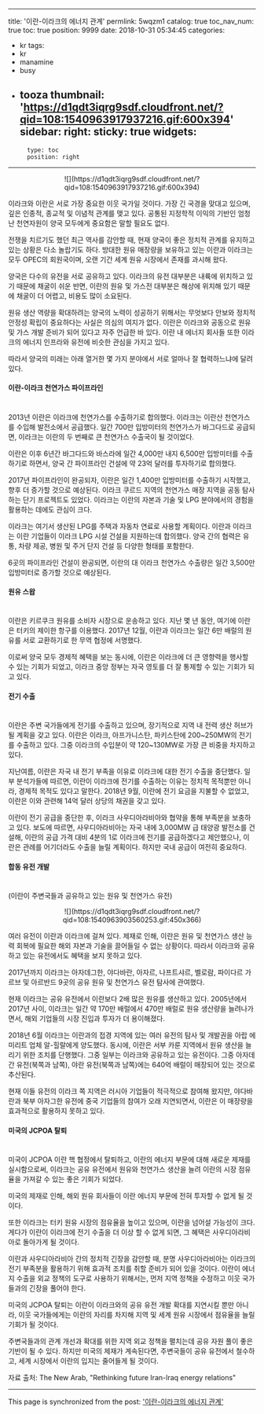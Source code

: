 
---
title: '이란-이라크의 에너지 관계'
permlink: 5wqzm1
catalog: true
toc_nav_num: true
toc: true
position: 9999
date: 2018-10-31 05:34:45
categories:
- kr
tags:
- kr
- manamine
- busy
- tooza
thumbnail: 'https://d1qdt3iqrg9sdf.cloudfront.net/?qid=108:1540963917937216.gif:600x394'
sidebar:
    right:
        sticky: true
widgets:
    -
        type: toc
        position: right
---


<center>
![](https://d1qdt3iqrg9sdf.cloudfront.net/?qid=108:1540963917937216.gif:600x394)
</center>
  
이라크와 이란은 서로 가장 중요한 이웃 국가일 것이다. 가장 긴 국경을 맞대고 있으며, 깊은 인종적, 종교적 및 이념적 관계를 맺고 있다. 공통된 지정학적 이익의 기반인 엄청난 천연자원이 양국 모두에게 중요함은 말할 필요도 없다.
  
전쟁을 치르기도 했던 최근 역사를 감안할 때, 현재 양국이 좋은 정치적 관계를 유지하고 있는 상황은 다소 놀랍기도 하다. 방대한 원유 매장량을 보유하고 있는 이란과 이라크는 모두 OPEC의 회원국이며, 오랜 기간 세계 원유 시장에서 존재를 과시해 왔다.
  
양국은 다수의 유전을 서로 공유하고 있다. 이라크의 유전 대부분은 내륙에 위치하고 있기 때문에 채굴이 쉬운 반면, 이란의 원유 및 가스전 대부분은 해상에 위치해 있기 때문에 채굴이 더 어렵고, 비용도 많이 소요된다.
  
원유 생산 역량을 확대하려는 양국의 노력이 성공하기 위해서는 무엇보다 안보와 정치적 안정성 확립이 중요하다는 사실은 의심의 여지가 없다. 이란은 이라크와 공동으로 원유 및 가스 개발 준비가 되어 있다고 자주 언급한 바 있다. 이란 내 에너지 회사들 또한 이라크의 에너지 인프라와 유전에 비슷한 관심을 가지고 있다.
  
따라서 양국의 미래는 아래 열거한 몇 가지 분야에서 서로 얼마나 잘 협력하느냐에 달려 있다. 
  
#### 이란-이라크 천연가스 파이프라인
#  
2013년 이란은 이라크에 천연가스를 수출하기로 합의했다. 이라크는 이란산 천연가스를 수입해 발전소에서 공급했다. 일간 700만 입방미터의 천연가스가 바그다드로 공급되면, 이라크는 이란의 두 번째로 큰 천연가스 수출국이 될 것이었다.
  
이란은 이후 6년간 바그다드와 바스라에 일간 4,000만 내지 6,500만 입방미터를 수출하기로 하면서, 양국 간 파이프라인 건설에 약 23억 달러를 투자하기로 합의했다.
  
2017년 파이프라인이 완공되자, 이란은 일간 1,400만 입방미터를 수출하기 시작했고, 향후 더 증가할 것으로 예상된다. 이라크 쿠르드 지역의 천연가스 매장 지역을 공동 탐사하는 단기 프로젝트도 있었다. 이라크는 이란의 자본과 기술 및 LPG 분야에서의 경험을 활용하는 데에도 관심이 크다.
  
이라크는 여기서 생산된 LPG를 주택과 자동차 연료로 사용할 계획이다. 이란과 이라크는 이란 기업들이 이라크 LPG 시설 건설을 지원하는데 합의했다. 양국 간의 협력은 유통, 차량 제공, 병원 및 주거 단지 건설 등 다양한 형태를 포함한다.
  
6곳의 파이프라인 건설이 완공되면, 이란의 대 이라크 천연가스 수출량은 일간 3,500만 입방미터로 증가할 것으로 예상된다.
  
#### 원유 스왑
#  
이란은 키르쿠크 원유를 소비자 시장으로 운송하고 있다. 지난 몇 년 동안, 여기에 이란은 터키의 제이한 항구를 이용했다. 2017년 12월, 이란과 이라크는 일간 6만 배럴의 원유를 서로 교환하기로 한 무역 협정에 서명했다.
  
이로써 양국 모두 경제적 혜택을 보는 동시에, 이란은 이라크에 더 큰 영향력을 행사할 수 있는 기회가 되었고, 이라크 중앙 정부는 자국 영토를 더 잘 통제할 수 있는 기회가 되고 있다.
  
#### 전기 수출
# 
이란은 주변 국가들에게 전기를 수출하고 있으며, 장기적으로 지역 내 전력 생산 허브가 될 계획을 갖고 있다. 이란은 이라크, 아프가니스탄, 파키스탄에 200~250MW의 전기를 수출하고 있다. 그중 이라크의 수입분이 약 120~130MW로 가장 큰 비중을 차지하고 있다. 
  
지난여름, 이란은 자국 내 전기 부족을 이유로 이라크에 대한 전기 수출을 중단했다. 일부 분석가들에 따르면, 이란이 이라크에 전기를 수출하는 이유는 정치적 목적뿐만 아니라, 경제적 목적도 있다고 말한다. 2018년 9월, 이란에 전기 요금을 지불할 수 없었고, 이란은 이와 관련해 14억 달러 상당의 채권을 갖고 있다.
  
이란이 전기 공급을 중단한 후, 이라크 사우디아라비아와 협약을 통해 부족분을 보충하고 있다. 보도에 따르면, 사우디아라비아는 자국 내에 3,000MW 급 태양광 발전소를 건설해, 이란의 공급 가격 대비 4분의 1로 이라크에 전기를 공급하겠다고 제안했으나, 이란은 관례를 어기더라도 수출을 늘릴 계획이다. 하지만 국내 공급이 여전히 중요하다.
  
#### 합동 유전 개발
#  
(이란이 주변국들과 공유하고 있는 원유 및 천연가스 유전)
<center>
![](https://d1qdt3iqrg9sdf.cloudfront.net/?qid=108:1540963903560253.gif:450x366)
</center>
  
여러 유전이 이란과 이라크에 걸쳐 있다. 제재로 인해, 이란은 원유 및 천연가스 생산 능력 회복에 필요한 해외 자본과 기술을 끌어들일 수 없는 상황이다. 따라서 이라크와 공유하고 있는 유전에서도 혜택을 보지 못하고 있다. 
  
2017년까지 이라크는 아자데그한, 야다바란, 아자르, 나프트샤르, 벨로람, 파이다르 가르브 및 아르반드 9곳의 공유 원유 및 천연가스 유전 탐사에 관여했다.
  
현재 이라크는 공유 유전에서 이란보다 2배 많은 원유를 생산하고 있다. 2005년에서 2017년 사이, 이라크는 일간 약 170만 배럴에서 470만 배럴로 원유 생산량을 늘려나가면서, 해외 기업들의 시장 진입과 투자가 더 용이해졌다.
  
2018년 6월 이라크는 이란과의 접경 지역에 있는 여러 유전의 탐사 및 개발권을 아랍 에미리트 업체 알-힐랄에게 양도했다. 동시에, 이란은 서부 카룬 지역에서 원유 생산을 늘리기 위한 조치를 단행했다. 그중 일부는 이라크와 공유하고 있는 유전이다. 그중 아자데간 유전(북쪽과 남쪽), 야란 유전(북쪽과 남쪽)에는 640억 배럴이 매장되어 있는 것으로 추산된다.
  
현재 이들 유전의 이라크 쪽 지역은 러시아 기업들이 적극적으로 참여해 왔지만, 야다바란과 북부 아자그한 유전에 중국 기업들의 참여가 오래 지연되면서, 이란은 이 매장량을 효과적으로 활용하지 못하고 있다.
  
#### 미국의 JCPOA 탈퇴
#  
미국이 JCPOA 이란 핵 협정에서 탈퇴하고, 이란의 에너지 부문에 대해 새로운 제재를 실시함으로써, 이라크는 공유 유전에서 원유와 천연가스 생산을 늘려 이란의 시장 점유율을 가져갈 수 있는 좋은 기회가 되었다.
  
미국의 제재로 인해, 해외 원유 회사들이 이란 에너지 부문에 전혀 투자할 수 없게 될 것이다.
  
또한 이라크는 터키 원유 시장의 점유율을 높이고 있으며, 이란을 넘어설 가능성이 크다. 게다가 이란이 이라크에 전기 수출을 더 이상 할 수 없게 되면, 그 혜택은 사우디아라비아로 돌아가게 될 것이다. 
  
이란과 사우디아라비아 간의 정치적 긴장을 감안할 때, 분명 사우디아라비아는 이라크의 전기 부족분을 활용하기 위해 효과적 조치를 취할 준비가 되어 있을 것이다. 이란이 에너지 수출을 외교 정책의 도구로 사용하기 위해서는, 먼저 지역 정책을 수정하고 이웃 국가들과의 긴장을 풀어야 한다.
  
미국의 JCPOA 탈퇴는 이란이 이라크와의 공유 유전 개발 확대를 지연시킬 뿐만 아니라, 이웃 국가들에게는 이란의 자리를 차지해 지역 및 세계 원유 시장에서 점유율을 늘릴 기회가 될 것이다. 
  
주변국들과의 관계 개선과 확대를 위한 지역 외교 정책을 펼치는데 공유 자원 풀이 좋은 기반이 될 수 있다. 하지만 미국의 제재가 계속된다면, 주변국들이 공유 유전에서 철수하고, 세계 시장에서 이란의 입지는 줄어들게 될 것이다.
  
자료 출처: The New Arab, "Rethinking future Iran-Iraq energy relations"

- - -

This page is synchronized from the post: ['이란-이라크의 에너지 관계'](https://steemit.com/@pius.pius/5wqzm1)
